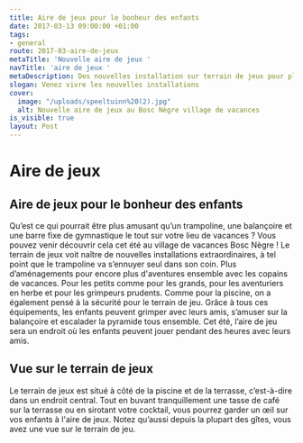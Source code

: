 ```yaml
---
title: Aire de jeux pour le bonheur des enfants
date: 2017-03-13 09:00:00 +01:00
tags:
- general
route: 2017-03-aire-de-jeux
metaTitle: 'Nouvelle aire de jeux '
navTitle: 'aire de jeux '
metaDescription: Des nouvelles installation sur terrain de jeux pour plus de joie
slogan: Venez vivre les nouvelles installations
cover:
  image: "/uploads/speeltuinn%20(2).jpg"
  alt: Nouvelle aire de jeux au Bosc Nègre village de vacances
is_visible: true
layout: Post
---
```


# Aire de jeux

## Aire de jeux pour le bonheur des enfants

Qu’est ce qui pourrait être plus amusant qu’un trampoline, une balançoire et une barre fixe de gymnastique le tout sur votre lieu de vacances ? Vous pouvez venir découvrir cela cet été au village de vacances Bosc Nègre ! Le terrain de jeux voit naître de nouvelles installations extraordinaires, à tel point que le trampoline va s’ennuyer seul dans son coin. 
Plus d’aménagements pour encore plus d'aventures ensemble avec les copains de vacances. 
Pour les petits comme pour les grands, pour les aventuriers en herbe et pour les grimpeurs prudents. Comme pour la piscine, on a également pensé à la sécurité pour le terrain de jeu. Grâce à tous ces équipements, les enfants peuvent grimper avec leurs amis, s’amuser sur la balançoire et escalader la pyramide tous ensemble.  Cet été, l’aire de jeu sera un endroit où les enfants peuvent jouer pendant des heures avec leurs amis.

## Vue sur le terrain de jeux
Le terrain de jeux est situé à côté de la piscine et de la terrasse, c’est-à-dire dans un endroit central. Tout en buvant tranquillement une tasse de café sur la terrasse ou en sirotant votre cocktail, vous pourrez garder un œil sur vos enfants à l'aire de jeux. Notez qu’aussi depuis la plupart des gîtes, vous avez une vue sur le terrain de jeu.

